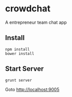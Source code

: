 # crowdchat
A entrepreneur team chat app

## Install

```
npm install
bower install
```

## Start Server

```
grunt server
```

Goto [http://localhost:9005](http://localhost:9005)

